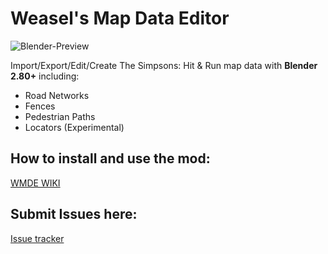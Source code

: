 # Weasel's Map Data Editor
![Blender-Preview](https://i.imgur.com/u1UBHmD.jpg)

Import/Export/Edit/Create The Simpsons: Hit & Run map data with __Blender 2.80+__ including:
* Road Networks 
* Fences
* Pedestrian Paths
* Locators (Experimental)

## How to install and use the mod:
[WMDE WIKI](https://github.com/WeaselOnaStick/map-data-editor/wiki)

## Submit Issues here:
[Issue tracker](https://github.com/WeaselOnaStick/map-data-editor/issues)
